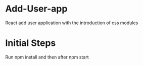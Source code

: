 # Add-User-app
React add user application with the introduction of css modules

# Initial Steps
Run npm install and then after npm start
